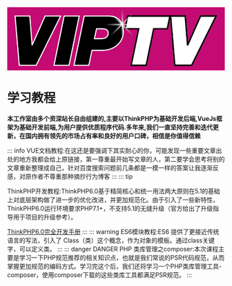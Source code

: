 ![](../../public/static/viptv/VIPTV-LOGO-LONG-FINAL@1x.png)

学习教程
===============
**本工作室由多个资深站长自由组建的,主要以ThinkPHP为基础开发后端,VueJs框架为基础开发前端,为用户提供优质程序代码.多年来,我们一直坚持完善和迭代更新，在国内拥有领先的市场占有率和良好的用户口碑，相信是你值得信赖**

::: info
VUE文档教程:在这还是要强调下其实耐心的你，可能发现一些重要文章出处的地方我都会给上原链接，第一尊重最开始写文章的人，第二要学会思考将别的文章重新整理成自己，针对百度搜索问题前几条都是一模一样的答案让我逐渐反感，对原作者不尊重那种摘抄行为博客
:::
::: tip

ThinkPHP开发教程:ThinkPHP6.0基于精简核心和统一用法两大原则在5.1的基础上对底层架构做了进一步的优化改进，并更加规范化。由于引入了一些新特性，ThinkPHP6.0运行环境要求PHP7.1+，不支持5.1的无缝升级（官方给出了升级指导用于项目的升级参考）。

[ThinkPHP6.0完全开发手册](https://www.kancloud.cn/manual/thinkphp6_0/1037479)
:::
::: warning
ES6模块教程:ES6 提供了更接近传统语言的写法，引入了 Class（类）这个概念，作为对象的模板。通过class关键字，可以定义类。
:::
::: danger DANGER
PHP 类库管理之composer:本次课程主要是学习一下PHP规范推荐的相关知识点，也就是我们常说的PSR代码规范，从而掌握更加规范的编码方式。学习完这个后，我们还将学习一个PHP类库管理工具-composer，使用composer下载的这些类库工具都满足PSR规范。
:::